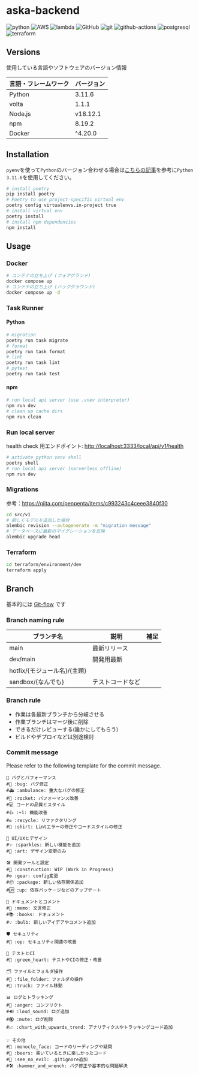 # aska-backend

![python](https://img.shields.io/badge/-Python-F2C63C.svg?logo=python&style=for-the-badge) ![AWS](https://img.shields.io/badge/Amazon_AWS-232F3E?style=for-the-badge&logo=amazon-aws&logoColor=white) ![lambda](https://img.shields.io/badge/-AWS%20lambda-232F3E.svg?logo=aws-lambda&style=for-the-badge) ![GitHub](https://img.shields.io/badge/GitHub-100000?style=for-the-badge&logo=github&logoColor=white) ![git](https://img.shields.io/badge/GIT-E44C30?style=for-the-badge&logo=git&logoColor=white) ![github-actions](https://img.shields.io/badge/-githubactions-FFFFFF.svg?logo=github-actions&style=for-the-badge)
![postgresql](https://img.shields.io/badge/PostgreSQL-316192?style=for-the-badge&logo=postgresql&logoColor=white) ![terraform](https://img.shields.io/badge/-terraform-20232A?style=for-the-badge&logo=terraform&logoColor=844EBA)

## Versions

使用している言語やソフトウェアのバージョン情報

| 言語・フレームワーク | バージョン |
| -------------------- | ---------- |
| Python               | 3.11.6     |
| volta                | 1.1.1      |
| Node.js              | v18.12.1   |
| npm                  | 8.19.2     |
| Docker               | ^4.20.0    |

## Installation

`pyenv`を使って`Python`のバージョン合わせる場合は[こちらの記事](https://qiita.com/twipg/items/75fc9428e4c33ed429c0)を参考に`Python 3.11.6`を使用してください。

```bash
# install poetry
pip install poetry
# Poetry to use project-specific virtual env
poetry config virtualenvs.in-project true
# install virtual env
poetry install
# install npm dependencies
npm install
```

## Usage

### Docker

```bash
# コンテナの立ち上げ (フォアグランド)
docker compose up
# コンテナの立ち上げ (バックグラウンド)
docker compose up -d
```

### Task Runner

#### Python

```bash
# migration
poetry run task migrate
# format
poetry run task format
# lint
poetry run task lint
# pytest
poetry run task test
```

#### npm

```bash
# run local api server (use .vnev interpreter)
npm run dev
# clean up cache dirs
npm run clean
```

### Run local server

health check 用エンドポイント: <http://localhost:3333/local/api/v1/health>

```bash
# activate python venv shell
poetry shell
# run local api server (serverless offline)
npm run dev
```

### Migrations

参考：<https://qiita.com/penpenta/items/c993243c4ceee3840f30>

```bash
cd src/v1
# 新しくモデルを追加した場合
alembic revision --autogenerate -m "migration message"
# データベースに最新のマイグレーションを反映
alembic upgrade head
```

### Terraform

```bash
cd terraform/environment/dev
terraform apply
```

## Branch

基本的には [Git-flow](https://qiita.com/KosukeSone/items/514dd24828b485c69a05 "Git-flowって何？") です

### Branch naming rule

| ブランチ名                   | 説明             | 補足 |
| ---------------------------- | ---------------- | ---- |
| main                         | 最新リリース     |      |
| dev/main                     | 開発用最新       |      |
| hotfix/{モジュール名}/{主題} |                  |      |
| sandbox/{なんでも}           | テストコードなど |      |

### Branch rule

- 作業は各最新ブランチから分岐させる
- 作業ブランチはマージ後に削除
- できるだけレビューする(誰かにしてもらう)
- ビルドやデプロイなどは別途検討

### Commit message

Please refer to the following template for the commit message.

```plaintext
🐞 バグとパフォーマンス
#🐛 :bug: バグ修正
#🚑 :ambulance: 重大なバグの修正
#🚀 :rocket: パフォーマンス改善
#💻 コードの品質とスタイル
#👍 :+1: 機能改善
#♻️ :recycle: リファクタリング
#👕 :shirt: Lintエラーの修正やコードスタイルの修正

🎨 UI/UXとデザイン
#✨ :sparkles: 新しい機能を追加
#🎨 :art: デザイン変更のみ

🛠️ 開発ツールと設定
#🚧 :construction: WIP (Work in Progress)
#⚙ :gear: config変更
#📦 :package: 新しい依存関係追加
#🆙 :up: 依存パッケージなどのアップデート

📝 ドキュメントとコメント
#📝 :memo: 文言修正
#📚 :books: ドキュメント
#💡 :bulb: 新しいアイデアやコメント追加

🛡️ セキュリティ
#👮 :op: セキュリティ関連の改善

🧪 テストとCI
#💚 :green_heart: テストやCIの修正・改善

🗂️ ファイルとフォルダ操作
#📂 :file_folder: フォルダの操作
#🚚 :truck: ファイル移動

📊 ログとトラッキング
#💢 :anger: コンフリクト
#🔊 :loud_sound: ログ追加
#🔇 :mute: ログ削除
#📈 :chart_with_upwards_trend: アナリティクスやトラッキングコード追加

💡 その他
#🧐 :monocle_face: コードのリーディングや疑問
#🍻 :beers: 書いているときに楽しかったコード
#🙈 :see_no_evil: .gitignore追加
#🛠️ :hammer_and_wrench: バグ修正や基本的な問題解決
```
